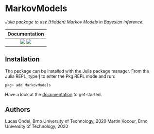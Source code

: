 # MarkovModels

*Julia package to use (Hidden) Markov Models in Bayesian inference.*

| **Documentation**  |
|:------------------:|
|[![](https://img.shields.io/badge/docs-dev-blue.svg)](https://butspeechfit.github.io/MarkovModels/stable) [![](https://img.shields.io/badge/docs-dev-blue.svg)](https://butspeechfit.github.io/MarkovModels/dev)|

## Installation

The package can be installed with the Julia package manager.
From the Julia REPL, type ] to enter the Pkg REPL mode and run:

```julia
pkg> add MarkovModels
```

Have a look at the [documentation](https://butspeechfit.github.io/MarkovModels/stable)
to get started.

## Authors

Lucas Ondel, Brno University of Technology, 2020
Martin Kocour, Brno University of Technology, 2020


